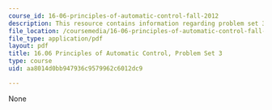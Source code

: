 ```yaml
---
course_id: 16-06-principles-of-automatic-control-fall-2012
description: This resource contains information regarding problem set 3.
file_location: /coursemedia/16-06-principles-of-automatic-control-fall-2012/aa8014d0bb947936c9579962c6012dc9_MIT16_06F12_ProblemsSet_3.pdf
file_type: application/pdf
layout: pdf
title: 16.06 Principles of Automatic Control, Problem Set 3
type: course
uid: aa8014d0bb947936c9579962c6012dc9

---
```

None